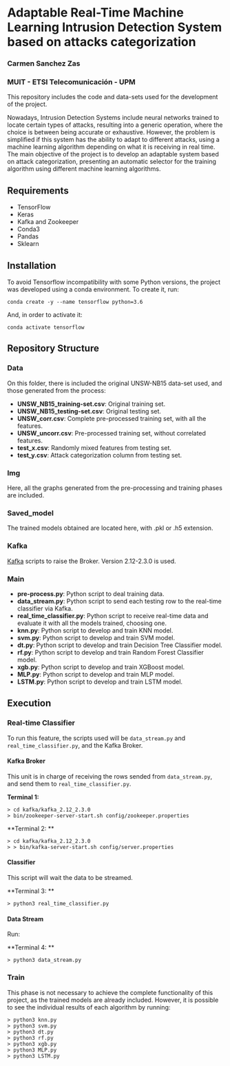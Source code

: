 # Adaptable Real-Time Machine Learning Intrusion Detection System based on attacks categorization

### Carmen Sanchez Zas

### MUIT - ETSI Telecomunicación - UPM

This repository includes the code and data-sets used for the development of the project.

Nowadays, Intrusion Detection Systems include neural networks trained to locate certain types of attacks, resulting into a generic operation, where the choice is between being accurate or exhaustive. 
However, the problem is simplified if this system has the ability to adapt to different attacks, using a machine learning algorithm depending on what it is receiving in real time.
The main objective of the project is to develop an adaptable system based on attack categorization, presenting an automatic selector for the training algorithm using different machine learning algorithms.


## Requirements

- TensorFlow
- Keras
- Kafka and Zookeeper
- Conda3
- Pandas
- Sklearn

## Installation

To avoid Tensorflow incompatibility with some Python versions, the project was developed using a conda environment.
To create it, run:
 ```
conda create -y --name tensorflow python=3.6
 ```
 And, in order to activate it:
 ```
 conda activate tensorflow
 ```
## Repository Structure

### Data

On this folder, there is included the original UNSW-NB15 data-set used, and those generated from the process:
- **UNSW_NB15_training-set.csv**: Original training set.
- **UNSW_NB15_testing-set.csv**: Original testing set.
- **UNSW_corr.csv**: Complete pre-processed training set, with all the features.
- **UNSW_uncorr.csv**: Pre-processed training set, without correlated features.
- **test_x.csv**: Randomly mixed features from testing set.
- **test_y.csv**: Attack categorization column from testing set.

### Img

Here, all the graphs generated from the pre-processing and training phases are included.

### Saved_model

The trained models obtained are located here, with .pkl or .h5 extension.

### Kafka

[Kafka](https://kafka.apache.org/downloads) scripts to raise the Broker. Version 2.12-2.3.0 is used.

### Main

- **pre-process.py**: Python script to deal training data.
- **data_stream.py**: Python script to send each testing row to the real-time classifier via Kafka.
- **real_time_classifier.py**: Python script to receive real-time data and evaluate it with all the models trained, choosing one.
- **knn.py**: Python script to develop and train KNN model.
- **svm.py**: Python script to develop and train SVM model.
- **dt.py**: Python script to develop and train Decision Tree Classifier model.
- **rf.py**: Python script to develop and train Random Forest Classifier model.
- **xgb.py**: Python script to develop and train XGBoost model.
- **MLP.py**: Python script to develop and train MLP model.
- **LSTM.py**: Python script to develop and train LSTM model.

## Execution

### Real-time Classifier

To run this feature, the scripts used will be `data_stream.py` and `real_time_classifier.py`, and the Kafka Broker.
#### Kafka Broker

This unit is in charge of receiving the rows sended from `data_stream.py`, and send them to `real_time_classifier.py`.

**Terminal 1:** 
```
> cd kafka/kafka_2.12_2.3.0
> bin/zookeeper-server-start.sh config/zookeeper.properties 
```

**Terminal 2: **
```
> cd kafka/kafka_2.12_2.3.0
> > bin/kafka-server-start.sh config/server.properties
```

#### Classifier

This script will wait the data to be streamed.

**Terminal 3: **
```
> python3 real_time_classifier.py
```
#### Data Stream

Run:

**Terminal 4: **
```
> python3 data_stream.py
```

### Train
This phase is not necessary to achieve the complete functionality of this project, as the trained models are already included.
However, it is possible to see the individual results of each algorithm by running:

```
> python3 knn.py
> python3 svm.py
> python3 dt.py
> python3 rf.py
> python3 xgb.py
> python3 MLP.py
> python3 LSTM.py
```

